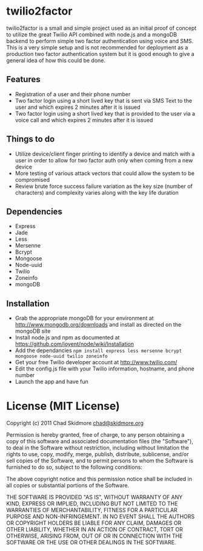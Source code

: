 # twilio2factor

twilio2factor is a small and simple project used as an initial proof of concept to utilize the great Twilio API combined with node.js and a mongoDB backend to perform simple two factor authentication using voice and SMS. This is a very simple setup and is not recommended for deployment as a production two factor authentication system but it is good enough to give a general idea of how this could be done.

## Features

* Registration of a user and their phone number
* Two factor login using a short lived key that is sent via SMS Text to the user and which expires 2 minutes after it is issued
* Two factor login using a short lived key that is provided to the user via a voice call and which expires 2 minutes after it is issued

## Things to do

* Utilize device/client finger printing to identify a device and match with a user in order to allow for two factor auth only when coming from a new device
* More testing of various attack vectors that could allow the system to be compromised
* Review brute force success failure variation as the key size (number of characters) and complexity varies along with the key life duration

## Dependencies

* Express
* Jade
* Less
* Mersenne
* Bcrypt
* Mongoose
* Node-uuid
* Twilio
* Zoneinfo
* mongoDB

## Installation

* Grab the appropriate mongoDB for your environment at http://www.mongodb.org/downloads and install as directed on the mongoDB site
* Install node.js and npm as documented at https://github.com/joyent/node/wiki/Installation
* Add the dependancies ```npm install express less mersenne bcrypt mongoose node-uuid twilio zoneinfo```
* Get your free Twilio developer account at http://www.twilio.com/
* Edit the config.js file with your Twilio information, hostname, and phone number
* Launch the app and have fun

# License (MIT License)

Copyright (c) 2011 Chad Skidmore <chad@skidmore.org>

Permission is hereby granted, free of charge, to any person obtaining a copy
of this software and associated documentation files (the "Software"), to deal
in the Software without restriction, including without limitation the rights
to use, copy, modify, merge, publish, distribute, sublicense, and/or sell
copies of the Software, and to permit persons to whom the Software is
furnished to do so, subject to the following conditions:

The above copyright notice and this permission notice shall be included in
all copies or substantial portions of the Software.

THE SOFTWARE IS PROVIDED "AS IS", WITHOUT WARRANTY OF ANY KIND, EXPRESS OR
IMPLIED, INCLUDING BUT NOT LIMITED TO THE WARRANTIES OF MERCHANTABILITY,
FITNESS FOR A PARTICULAR PURPOSE AND NON-INFRINGEMENT. IN NO EVENT SHALL THE
AUTHORS OR COPYRIGHT HOLDERS BE LIABLE FOR ANY CLAIM, DAMAGES OR OTHER
LIABILITY, WHETHER IN AN ACTION OF CONTRACT, TORT OR OTHERWISE, ARISING FROM,
OUT OF OR IN CONNECTION WITH THE SOFTWARE OR THE USE OR OTHER DEALINGS IN
THE SOFTWARE.
